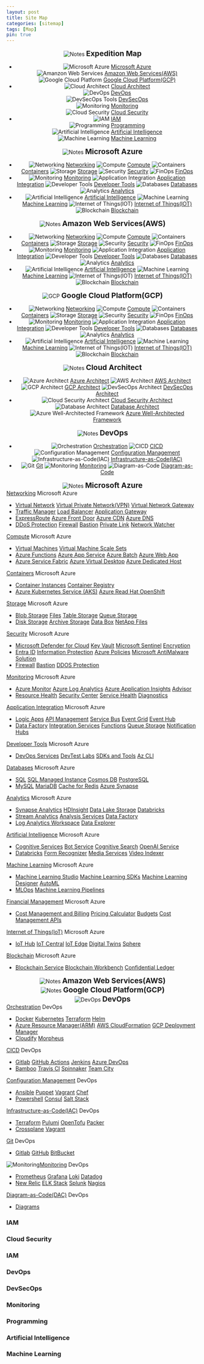 ```yaml
---
layout: post
title: Site Map
categories: [sitemap]
tags: [Map]
pin: true
---
```

<!-- Notes Start -->
<div class="card categories" align="center">
    <!-- top-category -->
    <div id="a_0" class="card-header d-flex justify-content-between hide-border-bottom">
    <span class="ms-2 align-items-center" style="flex-grow: 1;">
        <img alt="Notes" src="/assets/img/icons/coding-18.svg" />
        <h2 class="mx-2" style="font-size: 1.2rem; display: inline;">Expedition Map</h2>
    </span>
    </div>
    <!-- .card-header -->
      <!-- Sub-categories -->
    <div id="0_111" class="collapse show" aria-expanded="false">
        <ul class="list-group">
            <li class="list-group-item d-flex justify-content-center align-items-center">
                <div class="d-flex align-items-center">
                    <img alt="Microsoft Azure" src="/assets/img/icons/microsoft-azure-18.svg"/>
                    <a href="#a_01" class="mx-2">Microsoft Azure</a>
                </div>
                <div class="d-flex align-items-center">
                    <img alt="Amanzon Web Services" src="/assets/img/icons/amazonwebservices-18.svg"/>
                    <a href="#b_01" class="mx-2">Amazon Web Services(AWS)</a>
                </div>
                <div class="d-flex align-items-center">
                    <img alt="Google Cloud Platform" src="/assets/img/icons/googlecloudplatform-18.svg"/>
                    <a href="#c_01" class="mx-2">Google Cloud Platform(GCP)</a>
                </div>
            </li>
            <li class="list-group-item d-flex justify-content-center align-items-center">
                <div class="d-flex align-items-center">
                    <img alt="Cloud Architect" src="/assets/img/icons/coding-18.svg" />
                    <a href="#d_01" class="mx-2">Cloud Architect</a>
                </div>
                <div class="d-flex align-items-center">
                    <img alt="DevOps" src="/assets/img/icons/coding-18.svg" />
                    <a href="#e_01" class="mx-2">DevOps</a>
                </div>
                <div class="d-flex align-items-center">
                    <img alt="DevSecOps Tools" src="/assets/img/icons/coding-18.svg" />
                    <a href="#" class="mx-2">DevSecOps</a>
                </div>
                <div class="d-flex align-items-center">
                    <img alt="Monitoring" src="/assets/img/icons/monitoring-18.svg" />
                    <a href="#" class="mx-2">Monitoring</a>
                </div>
                <div class="d-flex align-items-center">
                    <img alt="Cloud Security" src="/assets/img/icons/monitoring-18.svg" />
                    <a href="#" class="mx-2">Cloud Security</a>
                </div>
            </li>
            <li class="list-group-item d-flex justify-content-center align-items-center">
                <div class="d-flex align-items-center">
                    <img alt="IAM" src="/assets/img/icons/iam-18.svg" />
                    <a href="#" class="mx-2">IAM</a>
                </div>
                <div class="d-flex align-items-center">
                    <img alt="Programming" src="/assets/img/icons/coding-18.svg" />
                    <a href="#" class="mx-2">Programming</a>
                </div>
                <div class="d-flex align-items-center">
                    <img alt="Artificial Intelligence" src="/assets/img/icons/coding-18.svg" />
                    <a href="#" class="mx-2">Artificial Intelligence</a>
                </div>
                <div class="d-flex align-items-center">
                    <img alt="Machine Learning" src="/assets/img/icons/coding-18.svg" />
                    <a href="#" class="mx-2">Machine Learning</a>
                </div>
            </li>          
        </ul>
    </div>
</div>
<!-- Notes End-->

<!-- Azure Start -->
<div class="card categories" align="center">
    <!-- top-category -->
    <div id="a_01" class="card-header d-flex justify-content-between hide-border-bottom">
    <span class="ms-2 align-items-center" style="flex-grow: 1;">
        <img alt="Notes" src="/assets/img/icons/microsoft-azure-18.svg" />
        <h3 class="mx-2" style="font-size: 1.2rem; display: inline;">Microsoft Azure</h3>
    </span>
    </div>
    <!-- .card-header -->
      <!-- Sub-categories -->
    <div id="a_011" class="collapse show" aria-expanded="false">
        <ul class="list-group align-items-center">
            <li class="list-group-item">
            <img alt="Networking" src="/assets/img/icons/coding-18.svg"/>
            <a href="#a_11" class="mx-2">Networking</a>
            <img alt="Compute" src="/assets/img/icons/coding-18.svg"/>
            <a href="#a_12" class="mx-2">Compute</a>
            <img alt="Containers" src="/assets/img/icons/coding-18.svg"/>
            <a href="#a_13" class="mx-2">Containers</a>
            <img alt="Storage" src="/assets/img/icons/coding-18.svg"/>
            <a href="#a_14" class="mx-2">Storage</a>
            <img alt="Security" src="/assets/img/icons/coding-18.svg" />
            <a href="#a_15" class="mx-2">Security</a>
            <img alt="FinOps" src="/assets/img/icons/coding-18.svg" />
            <a href="#a_23" class="mx-2">FinOps</a>
            </li>
            <li class="list-group-item">
            <img alt="Monitoring" src="/assets/img/icons/monitoring-18.svg" />
            <a href="#a_16" class="mx-2">Monitoring</a>
            <img alt="Application Integration" src="/assets/img/icons/coding-18.svg" />
            <a href="#a_17" class="mx-2">Application Integration</a>
            <img alt="Developer Tools" src="/assets/img/icons/coding-18.svg" />
            <a href="#a_18" class="mx-2">Developer Tools</a>
            <img alt="Databases" src="/assets/img/icons/coding-18.svg" />
            <a href="#a_19" class="mx-2">Databases</a>
            <img alt="Analytics" src="/assets/img/icons/coding-18.svg" />
            <a href="#a_20" class="mx-2">Analytics</a>
            </li>
            <li class="list-group-item">
            <img alt="Artificial Intelligence" src="/assets/img/icons/coding-18.svg" />
            <a href="#a_21" class="mx-2">Artificial Intelligence</a>
            <img alt="Machine Learning" src="/assets/img/icons/coding-18.svg" />
            <a href="#a_22" class="mx-2">Machine Learning</a>
            <img alt="Internet of Things(IOT)" src="/assets/img/icons/coding-18.svg" />
            <a href="#a_24" class="mx-2">Internet of Things(IOT)</a>
            <img alt="Blockchain" src="/assets/img/icons/coding-18.svg" />
            <a href="#a_25" class="mx-2">Blockchain</a>
            </li>  
        </ul>
    </div>
</div>
<!-- Azure End-->

<!-- AWS Start -->
<div class="card categories" align="center">
    <!-- top-category -->
    <div id="b_01" class="card-header d-flex justify-content-between hide-border-bottom">
    <span class="ms-2 align-items-center" style="flex-grow: 1;">
        <img alt="Notes" src="/assets/img/icons/amazonwebservices-18.svg" />
        <h3 class="mx-2" style="font-size: 1.2rem; display: inline;">Amazon Web Services(AWS)</h3>
    </span>
    </div>
    <!-- .card-header -->
      <!-- Sub-categories -->
    <div id="b_011" class="collapse show" aria-expanded="false">
        <ul class="list-group align-items-center">
             <li class="list-group-item">
            <img alt="Networking" src="/assets/img/icons/coding-18.svg"/>
            <a href="#" class="mx-2">Networking</a>
            <img alt="Compute" src="/assets/img/icons/coding-18.svg"/>
            <a href="#" class="mx-2">Compute</a>
            <img alt="Containers" src="/assets/img/icons/coding-18.svg"/>
            <a href="#" class="mx-2">Containers</a>
            <img alt="Storage" src="/assets/img/icons/coding-18.svg"/>
            <a href="#" class="mx-2">Storage</a>
            <img alt="Security" src="/assets/img/icons/coding-18.svg" />
            <a href="#" class="mx-2">Security</a>
            <img alt="FinOps" src="/assets/img/icons/coding-18.svg" />
            <a href="#" class="mx-2">FinOps</a>
            </li>
            <li class="list-group-item">
            <img alt="Monitoring" src="/assets/img/icons/monitoring-18.svg" />
            <a href="#" class="mx-2">Monitoring</a>
            <img alt="Application Integration" src="/assets/img/icons/coding-18.svg" />
            <a href="#" class="mx-2">Application Integration</a>
            <img alt="Developer Tools" src="/assets/img/icons/coding-18.svg" />
            <a href="#" class="mx-2">Developer Tools</a>
            <img alt="Databases" src="/assets/img/icons/coding-18.svg" />
            <a href="#" class="mx-2">Databases</a>
            <img alt="Analytics" src="/assets/img/icons/coding-18.svg" />
            <a href="#" class="mx-2">Analytics</a>
            </li>
            <li class="list-group-item">
            <img alt="Artificial Intelligence" src="/assets/img/icons/coding-18.svg" />
            <a href="#" class="mx-2">Artificial Intelligence</a>
            <img alt="Machine Learning" src="/assets/img/icons/coding-18.svg" />
            <a href="#" class="mx-2">Machine Learning</a>
            <img alt="Internet of Things(IOT)" src="/assets/img/icons/coding-18.svg" />
            <a href="#" class="mx-2">Internet of Things(IOT)</a>
            <img alt="Blockchain" src="/assets/img/icons/coding-18.svg" />
            <a href="#" class="mx-2">Blockchain</a>
            </li>      
        </ul>
    </div>
</div>
<!-- AWS End-->

<!-- GCP Start -->
<div class="card categories" align="center">
    <!-- top-category -->
    <div id="c_01" class="card-header d-flex justify-content-between hide-border-bottom">
    <span class="ms-2 align-items-center" style="flex-grow: 1;">
        <img alt="GCP" src="/assets/img/icons/googlecloudplatform-18.svg" />
        <h3 class="mx-2" style="font-size: 1.2rem; display: inline;">Google Cloud Platform(GCP)</h3>
    </span>
    </div>
    <!-- .card-header -->
      <!-- Sub-categories -->
    <div id="c_011" class="collapse show" aria-expanded="false">
        <ul class="list-group align-items-center">
             <li class="list-group-item">
            <img alt="Networking" src="/assets/img/icons/coding-18.svg"/>
            <a href="#" class="mx-2">Networking</a>
            <img alt="Compute" src="/assets/img/icons/coding-18.svg"/>
            <a href="#" class="mx-2">Compute</a>
            <img alt="Containers" src="/assets/img/icons/coding-18.svg"/>
            <a href="#" class="mx-2">Containers</a>
            <img alt="Storage" src="/assets/img/icons/coding-18.svg"/>
            <a href="#" class="mx-2">Storage</a>
            <img alt="Security" src="/assets/img/icons/coding-18.svg" />
            <a href="#" class="mx-2">Security</a>
            <img alt="FinOps" src="/assets/img/icons/coding-18.svg" />
            <a href="#" class="mx-2">FinOps</a>
            </li>
            <li class="list-group-item">
            <img alt="Monitoring" src="/assets/img/icons/monitoring-18.svg" />
            <a href="#" class="mx-2">Monitoring</a>
            <img alt="Application Integration" src="/assets/img/icons/coding-18.svg" />
            <a href="#" class="mx-2">Application Integration</a>
            <img alt="Developer Tools" src="/assets/img/icons/coding-18.svg" />
            <a href="#" class="mx-2">Developer Tools</a>
            <img alt="Databases" src="/assets/img/icons/coding-18.svg" />
            <a href="#" class="mx-2">Databases</a>
            <img alt="Analytics" src="/assets/img/icons/coding-18.svg" />
            <a href="#" class="mx-2">Analytics</a>
            </li>
            <li class="list-group-item">
            <img alt="Artificial Intelligence" src="/assets/img/icons/coding-18.svg" />
            <a href="#" class="mx-2">Artificial Intelligence</a>
            <img alt="Machine Learning" src="/assets/img/icons/coding-18.svg" />
            <a href="#" class="mx-2">Machine Learning</a>
            <img alt="Internet of Things(IOT)" src="/assets/img/icons/coding-18.svg" />
            <a href="#" class="mx-2">Internet of Things(IOT)</a>
            <img alt="Blockchain" src="/assets/img/icons/coding-18.svg" />
            <a href="#" class="mx-2">Blockchain</a>
            </li>          
        </ul>
    </div>
</div>
<!-- GCP End-->

<!-- Cloud Architect Start -->
<div class="card categories" align="center">
    <!-- top-category -->
    <div id="d_01" class="card-header d-flex justify-content-between hide-border-bottom">
    <span class="ms-2 align-items-center" style="flex-grow: 1;">
        <img alt="Notes" src="/assets/img/icons/cloud-18.svg" />
        <h3 class="mx-2" style="font-size: 1.2rem; display: inline;">Cloud Architect</h3>
    </span>
    </div>
    <!-- .card-header -->
      <!-- Sub-categories -->
    <div id="a_011" class="collapse show" aria-expanded="false">
        <ul class="list-group align-items-center">
            <li class="list-group-item">
            <img alt="Azure Architect" src="/assets/img/icons/microsoft-azure-18.svg"/>
            <a href="#a_11" class="mx-2">Azure Architect</a>
            <img alt="AWS Architect" src="/assets/img/icons/amazonwebservices-18.svg"/>
            <a href="#a_12" class="mx-2">AWS Architect</a>
            <img alt="GCP Architect" src="/assets/img/icons/googlecloudplatform-18.svg"/>
            <a href="#a_13" class="mx-2">GCP Architect</a>
            <img alt="DevSecOps Architect" src="/assets/img/icons/docker-18.svg"/>
            <a href="#a_14" class="mx-2">DevSecOps Architect</a>
            </li>
            <li class="list-group-item">
            <img alt="Cloud Security Architect" src="/assets/img/icons/coding-18.svg" />
            <a href="#a_15" class="mx-2">Cloud Security Architect</a>
            <img alt="Database Architect" src="/assets/img/icons/databases-18.svg" />
            <a href="#a_23" class="mx-2">Database Architect</a>
            <img alt="Azure Well-Architected Framework" src="/assets/img/icons/microsoft-azure-18.svg" />
            <a href="/posts/cloud/azure/architect/azure-well-architected-framework" class="mx-2">Azure Well-Architected Framework</a>
            </li>
        </ul>
    </div>
</div>
<!-- Cloud Architect End-->

<!-- DevOps Start -->
<div class="card categories" align="center">
    <!-- top-category -->
    <div id="e_01" class="card-header d-flex justify-content-between hide-border-bottom">
    <span class="ms-2 align-items-center" style="flex-grow: 1;">
        <img alt="Notes" src="/assets/img/icons/azuredevops-18.svg" />
        <h3 class="mx-2" style="font-size: 1.2rem; display: inline;">DevOps</h3>
    </span>
    </div>
    <!-- .card-header -->
      <!-- Sub-categories -->
    <div id="e_011" class="collapse show" aria-expanded="false">
        <ul class="list-group align-items-center">
            <li class="list-group-item">
            <img alt="Orchestration" src="/assets/img/icons/orchestration-18.svg"/>
            <a href="#d_11" class="mx-2">Orchestration</a>
            <img alt="CICD" src="/assets/img/icons/coding-18.svg"/>
            <a href="#d_12" class="mx-2">CICD</a>
            <img alt="Configuration Management" src="/assets/img/icons/configuration-management-18.svg"/>
            <a href="#d_13" class="mx-2">Configuration Management</a>
            <img alt="Infrastructure-as-Code(IAC)" src="/assets/img/icons/coding-18.svg"/>
            <a href="#d_14" class="mx-2">Infrastructure-as-Code(IAC)</a>
            </li>
            <li class="list-group-item">
            <img alt="Git" src="/assets/img/icons/coding-18.svg" />
            <a href="#d_15" class="mx-2">Git</a>
            <img alt="Monitoring" src="/assets/img/icons/monitoring-18.svg" />
            <a href="#d_16" class="mx-2">Monitoring</a>
            <img alt="Diagram-as-Code" src="/assets/img/icons/diagrams.svg" />
            <a href="#d_17" class="mx-2">Diagram-as-Code</a>
            </li>
        </ul>
    </div>
</div>
<!-- DevOps End-->

<!-- Azure Categories Start -->
<div class="card categories" align="center">
    <!-- top-category -->
    <div id="a_02" class="card-header d-flex justify-content-between hide-border-bottom">
    <span class="ms-2 align-items-center" style="flex-grow: 1;">
        <img alt="Notes" src="/assets/img/icons/microsoft-azure-18.svg" />
        <h3 class="mx-2" style="font-size: 1.2rem; display: inline;">Microsoft Azure</h3>
    </span>
    </div>
    <!-- .card-header -->
</div>
<!-- Azure Categories End-->

<!-- Azure Networking Start-->
<div class="card categories">
    <!-- top-category -->
    <div id="a_11" class="card-header d-flex justify-content-between hide-border-bottom">
    <span class="ms-2">
        <i class="far fa-folder-open fa-fw"></i>
        <a href="/posts/cloud/azure/networking/azure-networking/" class="mx-2">Networking</a>
        <!-- content count -->
        <span class="text-muted small font-weight-light">
            Microsoft Azure
        </span>
    </span>
    <!-- arrow -->
        <a href="#a_111" data-bs-toggle="collapse" aria-expanded="false" aria-label="a_11-trigger" class="category-trigger hide-border-bottom collapsed">
        <i class="fas fa-fw fa-angle-down"></i>
        </a>
    </div>
    <!-- .card-header -->
      <!-- Sub-categories -->
    <div id="a_111" class="collapse" aria-expanded="false">
        <ul class="list-group">
            <li class="list-group-item">
            <i class="far fa-folder fa-fw"></i>
            <a href="/posts/cloud/azure/networking/azure-virtual-networks/" class="mx-2">Virtual Network</a>
            <i class="far fa-folder fa-fw"></i>
            <a href="/posts/cloud/azure/networking/virtual-private-network/" class="mx-2">Virtual Private Network(VPN)</a>
            <i class="far fa-folder fa-fw"></i>
            <a href="/posts/cloud/azure/networking/azuure-virtual-network-gateway/" class="mx-2">Virtual Network Gateway</a>
            </li>
            <li class="list-group-item">
            <i class="far fa-folder fa-fw"></i>
            <a href="/posts/cloud/azure/networking/azuure-traffic-manager/" class="mx-2">Traffic Manager</a>
            <i class="far fa-folder fa-fw"></i>
            <a href="/posts/cloud/azure/networking/azure-load-balancer/" class="mx-2">Load Balancer</a>
            <i class="far fa-folder fa-fw"></i>
            <a href="/posts/cloud/azure/networking/azure-application-gateway/" class="mx-2">Application Gateway</a>
            </li>
            <li class="list-group-item">
            <i class="far fa-folder fa-fw"></i>
            <a href="/posts/cloud/azure/networking/azure-expressroute/" class="mx-2">ExpressRoute</a>
            <i class="far fa-folder fa-fw"></i>
            <a href="/posts/cloud/azure/networking/azure-front-door/" class="mx-2">Azure Front Door</a>
            <i class="far fa-folder fa-fw"></i>
            <a href="/posts/cloud/azure/networking/azure-cdn/" class="mx-2">Azure CDN</a>
            <i class="far fa-folder fa-fw"></i>
            <a href="/posts/cloud/azure/networking/azure-dns/" class="mx-2">Azure DNS</a>
            </li>          
            <li class="list-group-item">
            <i class="far fa-folder fa-fw"></i>
            <a href="/posts/cloud/azure/networking/azure-ddos-protection/" class="mx-2">DDoS Protection</a>
            <i class="far fa-folder fa-fw"></i>
            <a href="/posts/cloud/azure/networking/azure-firewall/" class="mx-2">Firewall</a>
            <i class="far fa-folder fa-fw"></i>
            <a href="/posts/cloud/azure/networking/azure-bastion/" class="mx-2">Bastion</a>
            <i class="far fa-folder fa-fw"></i>
            <a href="/posts/cloud/azure/networking/azure-private-link/" class="mx-2">Private Link</a>
            <i class="far fa-folder fa-fw"></i>
            <a href="/posts/cloud/azure/networking/azure-network-watcher/" class="mx-2">Network Watcher</a>
            </li>
        </ul>
    </div>
</div>
<!-- Azure Networking End-->

<!-- Azure Compute Start-->
<div class="card categories">
    <!-- top-category -->
    <div id="a_12" class="card-header d-flex justify-content-between hide-border-bottom">
    <span class="ms-2">
        <i class="far fa-folder-open fa-fw"></i>
        <a href="/posts/cloud/azure/compute/azure-compute/" class="mx-2">Compute</a>
        <!-- content count -->
        <span class="text-muted small font-weight-light">
            Microsoft Azure
        </span>
    </span>
    <!-- arrow -->
        <a href="#a_121" data-bs-toggle="collapse" aria-expanded="false" aria-label="a_12-trigger" class="category-trigger hide-border-bottom collapsed">
        <i class="fas fa-fw fa-angle-down"></i>
        </a>
    </div>
    <!-- .card-header -->
      <!-- Sub-categories -->
    <div id="a_121" class="collapse" aria-expanded="false">
        <ul class="list-group">
            <li class="list-group-item">
            <i class="far fa-folder fa-fw"></i>
            <a href="/posts/cloud/azure/compute/non-serverless/azure-virtual-machines/" class="mx-2">Virtual Machines</a>
            <i class="far fa-folder fa-fw"></i>
            <a href="/posts/cloud/azure/compute/non-serverless/azure-virtual-machine-scale-sets/" class="mx-2">Virtual Machine Scale Sets</a>
            </li>
            <li class="list-group-item">
            <i class="far fa-folder fa-fw"></i>
            <a href="/posts/cloud/azure/compute/serverless/azure-functions/" class="mx-2">Azure Functions</a>
            <i class="far fa-folder fa-fw"></i>
            <a href="/posts/cloud/azure/compute/serverless/azure-app-service/" class="mx-2">Azure App Service</a>
            <i class="far fa-folder fa-fw"></i>
            <a href="/posts/cloud/azure/compute/serverless/azure-batch/" class="mx-2">Azure Batch</a>
            <i class="far fa-folder fa-fw"></i>
            <a href="/posts/cloud/azure/compute/serverless/azure-web-app/" class="mx-2">Azure Web App</a>
            </li>
            <li class="list-group-item">
            <i class="far fa-folder fa-fw"></i>
            <a href="/posts/cloud/azure/compute/non-serverless/azure-service-fabric/" class="mx-2">Azure Service Fabric</a>
            <i class="far fa-folder fa-fw"></i>
            <a href="/posts/cloud/azure/compute/non-serverless/azure-virtual-desktop/" class="mx-2">Azure Virtual Desktop</a>
            <i class="far fa-folder fa-fw"></i>
            <a href="/posts/cloud/azure/compute/non-serverless/azure-dedicated-host/" class="mx-2">Azure Dedicated Host</a>
            </li>
        </ul>
    </div>
</div>
<!-- Azure Compute End-->

<!-- Azure Containers Start-->
<div class="card categories">
    <!-- top-category -->
    <div id="a_13" class="card-header d-flex justify-content-between hide-border-bottom">
    <span class="ms-2">
        <i class="far fa-folder-open fa-fw"></i>
        <a href="/posts/cloud/azure/containers/azure-containers/" class="mx-2">Containers</a>
        <!-- content count -->
        <span class="text-muted small font-weight-light">
            Microsoft Azure
        </span>
    </span>
    <!-- arrow -->
        <a href="#a_131" data-bs-toggle="collapse" aria-expanded="false" aria-label="a_13-trigger" class="category-trigger hide-border-bottom collapsed">
        <i class="fas fa-fw fa-angle-down"></i>
        </a>
    </div>
    <!-- .card-header -->
      <!-- Sub-categories -->
    <div id="a_131" class="collapse" aria-expanded="false">
        <ul class="list-group">
            <li class="list-group-item">
            <i class="far fa-folder fa-fw"></i>
            <a href="/posts/cloud/azure/containers/azure-container-instances/" class="mx-2">Container Instances</a>
            <i class="far fa-folder fa-fw"></i>
            <a href="/posts/cloud/azure/containers/azure-container-registry/" class="mx-2">Container Registry</a>
            </li>
            <li class="list-group-item">
            <i class="far fa-folder fa-fw"></i>
            <a href="/posts/cloud/azure/containers/azure-kubernetes-service/" class="mx-2">Azure Kubernetes Service (AKS)</a>
            <i class="far fa-folder fa-fw"></i>
            <a href="/posts/cloud/azure/containers/azure-red-hat-openshift/" class="mx-2">Azure Read Hat OpenShift</a>
            </li>
        </ul>
    </div>
</div>
<!-- Azure Containers End-->

<!-- Azure Storage Start-->
<div class="card categories">
    <!-- top-category -->
    <div id="a_14" class="card-header d-flex justify-content-between hide-border-bottom">
    <span class="ms-2">
        <i class="far fa-folder-open fa-fw"></i>
        <a href="/posts/cloud/azure/storage/azure-storage/" class="mx-2">Storage</a>
        <!-- content count -->
        <span class="text-muted small font-weight-light">
            Microsoft Azure
        </span>
    </span>
    <!-- arrow -->
        <a href="#a_141" data-bs-toggle="collapse" aria-expanded="false" aria-label="a_14-trigger" class="category-trigger hide-border-bottom collapsed">
        <i class="fas fa-fw fa-angle-down"></i>
        </a>
    </div>
    <!-- .card-header -->
      <!-- Sub-categories -->
    <div id="a_141" class="collapse" aria-expanded="false">
        <ul class="list-group">
            <li class="list-group-item">
            <i class="far fa-folder fa-fw"></i>
            <a href="/posts/cloud/azure/storage/azure-blob-storage/" class="mx-2">Blob Storage</a>
            <i class="far fa-folder fa-fw"></i>
            <a href="/posts/cloud/azure/storage/azure-files/" class="mx-2">Files</a>
            <i class="far fa-folder fa-fw"></i>
            <a href="/posts/cloud/azure/storage/azure-table-storage/" class="mx-2">Table Storage</a>
            <i class="far fa-folder fa-fw"></i>
            <a href="/posts/cloud/azure/storage/azure-queue-storage/" class="mx-2">Queue Storage</a>
            </li>
            <li class="list-group-item">
            <i class="far fa-folder fa-fw"></i>
            <a href="/posts/cloud/azure/storage/azure-disk-storage/" class="mx-2">Disk Storage</a>
            <i class="far fa-folder fa-fw"></i>
            <a href="/posts/cloud/azure/storage/azure-archive-storage/" class="mx-2">Archive Storage</a>
            <i class="far fa-folder fa-fw"></i>
            <a href="/posts/cloud/azure/storage/azure-data-box/" class="mx-2">Data Box</a>
            <i class="far fa-folder fa-fw"></i>
            <a href="/posts/cloud/azure/storage/azure-netapp-files/" class="mx-2">NetApp Files</a>
            </li>
        </ul>
    </div>
</div>
<!-- Azure Storage End-->

<!-- Azure Security Start-->
<div class="card categories">
    <!-- top-category -->
    <div id="a_15" class="card-header d-flex justify-content-between hide-border-bottom">
    <span class="ms-2">
        <i class="far fa-folder-open fa-fw"></i>
        <a href="/posts/cloud/azure/security/azure-security/" class="mx-2">Security</a>
        <!-- content count -->
        <span class="text-muted small font-weight-light">
            Microsoft Azure
        </span>
    </span>
    <!-- arrow -->
        <a href="#a_151" data-bs-toggle="collapse" aria-expanded="false" aria-label="a_15-trigger" class="category-trigger hide-border-bottom collapsed">
        <i class="fas fa-fw fa-angle-down"></i>
        </a>
    </div>
    <!-- .card-header -->
      <!-- Sub-categories -->
    <div id="a_151" class="collapse" aria-expanded="false">
        <ul class="list-group">
            <li class="list-group-item">
            <i class="far fa-folder fa-fw"></i>
            <a href="/posts/cloud/azure/security/microsoft-defender-for-cloud/" class="mx-2">Microsoft Defender for Cloud</a>
            <i class="far fa-folder fa-fw"></i>
            <a href="/posts/cloud/azure/security/azure-key-vault/" class="mx-2">Key Vault</a>
            <i class="far fa-folder fa-fw"></i>
            <a href="/posts/cloud/azure/security/microsoft-sentinel/" class="mx-2">Microsoft Sentinel</a>
            <i class="far fa-folder fa-fw"></i>
            <a href="/posts/cloud/azure/security/azure-encryption/" class="mx-2">Encryption</a>
            </li>
            <li class="list-group-item">
            <i class="far fa-folder fa-fw"></i>
            <a href="/posts/iam/entraid/microsoft-entraid/" class="mx-2">Entra ID</a>
            <i class="far fa-folder fa-fw"></i>
            <a href="/posts/cloud/azure/security/azure-information-protection/" class="mx-2">Information Protection</a>
            <i class="far fa-folder fa-fw"></i>
            <a href="/posts/cloud/azure/security/azure-policies/" class="mx-2">Azure Policies</a>
            <i class="far fa-folder fa-fw"></i>
            <a href="/posts/cloud/azure/security/microsoft-antimalware-solution/" class="mx-2">Microsoft AntiMalware Solution</a>
            </li>
            <li class="list-group-item">
            <i class="far fa-folder fa-fw"></i>
            <a href="/posts/cloud/azure/networking/azure-firewall/" class="mx-2">Firewall</a>
            <i class="far fa-folder fa-fw"></i>
            <a href="/posts/cloud/azure/networking/azure-bastion/" class="mx-2">Bastion</a>
            <i class="far fa-folder fa-fw"></i>
            <a href="/posts/cloud/azure/networking/azure-ddos-protection/" class="mx-2">DDOS Protection</a>
            </li>
        </ul>
    </div>
</div>
<!-- Azure Security End-->

<!-- Azure Monitoring Start-->
<div class="card categories">
    <!-- top-category -->
    <div id="a_16" class="card-header d-flex justify-content-between hide-border-bottom">
    <span class="ms-2">
        <i class="far fa-folder-open fa-fw"></i>
        <a href="/posts/cloud/azure/monitoring/azure-monitoring/" class="mx-2">Monitoring</a>
        <!-- content count -->
        <span class="text-muted small font-weight-light">
            Microsoft Azure
        </span>
    </span>
    <!-- arrow -->
        <a href="#a_161" data-bs-toggle="collapse" aria-expanded="false" aria-label="a_16-trigger" class="category-trigger hide-border-bottom collapsed">
        <i class="fas fa-fw fa-angle-down"></i>
        </a>
    </div>
    <!-- .card-header -->
      <!-- Sub-categories -->
    <div id="a_161" class="collapse" aria-expanded="false">
        <ul class="list-group">
            <li class="list-group-item">
            <i class="far fa-folder fa-fw"></i>
            <a href="/posts/cloud/azure/monitoring/azure-monitor/" class="mx-2">Azure Monitor</a>
            <i class="far fa-folder fa-fw"></i>
            <a href="/posts/cloud/azure/monitoring/azure-log-analytics/" class="mx-2">Azure Log Analytics</a>
            <i class="far fa-folder fa-fw"></i>
            <a href="/posts/cloud/azure/monitoring/azure-application-insights/" class="mx-2">Azure Application Insights</a>
            <i class="far fa-folder fa-fw"></i>
            <a href="/posts/cloud/azure/monitoring/azure-advisor/" class="mx-2">Advisor</a>
            </li>
            <li class="list-group-item">
            <i class="far fa-folder fa-fw"></i>
            <a href="/posts/cloud/azure/monitoring/azure-resource-health/" class="mx-2">Resource Health</a>
            <i class="far fa-folder fa-fw"></i>
            <a href="/posts/cloud/azure/monitoring/azure-security-center/" class="mx-2">Security Center</a>
            <i class="far fa-folder fa-fw"></i>
            <a href="/posts/cloud/azure/monitoring/azure-service-health/" class="mx-2">Service Health</a>
            <i class="far fa-folder fa-fw"></i>
            <a href="/posts/cloud/azure/monitoring/azure-diagnostics/" class="mx-2">Diagnostics</a>
            </li>
        </ul>
    </div>
</div>
<!-- Azure Monitoring End-->

<!-- Application Integration Start -->
<div class="card categories">
    <!-- top-category -->
    <div id="a_17" class="card-header d-flex justify-content-between hide-border-bottom">
    <span class="ms-2">
        <i class="far fa-folder-open fa-fw"></i>
        <a href="/posts/cloud/azure/application%20integration/azure-application-integration/" class="mx-2">Application Integration</a>
        <!-- content count -->
        <span class="text-muted small font-weight-light">
            Microsoft Azure
        </span>
    </span>
    <!-- arrow -->
        <a href="#a_171" data-bs-toggle="collapse" aria-expanded="false" aria-label="a_17-trigger" class="category-trigger hide-border-bottom collapsed">
        <i class="fas fa-fw fa-angle-down"></i>
        </a>
    </div>
    <!-- .card-header -->
    <!-- Sub-categories -->
    <div id="a_171" class="collapse" aria-expanded="false">
        <ul class="list-group">
            <li class="list-group-item">
            <i class="far fa-folder fa-fw"></i>
            <a href="/posts/cloud/azure/application%20integration/azure-logic-apps/" class="mx-2">Logic Apps</a>
            <i class="far fa-folder fa-fw"></i>
            <a href="/posts/cloud/azure/application%20integration/azure-api-management/" class="mx-2">API Management</a>
            <i class="far fa-folder fa-fw"></i>
            <a href="/posts/cloud/azure/application%20integration/azure-service-bus/" class="mx-2">Service Bus</a>
            <i class="far fa-folder fa-fw"></i>
            <a href="/posts/cloud/azure/application%20integration/azure-event-grid/" class="mx-2">Event Grid</a>
            <i class="far fa-folder fa-fw"></i>
            <a href="/posts/cloud/azure/application%20integration/azure-event-hub/" class="mx-2">Event Hub</a>
            </li>
            <li class="list-group-item">
            <i class="far fa-folder fa-fw"></i>
            <a href="/posts/cloud/azure/application%20integration/azure-data-factory/" class="mx-2">Data Factory</a>
            <i class="far fa-folder fa-fw"></i>
            <a href="/posts/cloud/azure/application%20integration/azure-integration-services/" class="mx-2">Integration Services</a>
            <i class="far fa-folder fa-fw"></i>
            <a href="/posts/cloud/azure/application%20integration/azure-functions/" class="mx-2">Functions</a>
            <i class="far fa-folder fa-fw"></i>
            <a href="/posts/cloud/azure/storage/azure-queue-storage/" class="mx-2">Queue Storage</a>
            <i class="far fa-folder fa-fw"></i>
            <a href="/posts/cloud/azure/application%20integration/azure-notification-hubs/" class="mx-2">Notification Hubs</a>
            </li>
        </ul>
    </div>
</div>
<!-- Application Integration End -->

<!-- Developer Tools Start -->
<div class="card categories">
    <!-- top-category -->
    <div id="a_18" class="card-header d-flex justify-content-between hide-border-bottom">
    <span class="ms-2">
        <i class="far fa-folder-open fa-fw"></i>
        <a href="/posts/cloud/azure/developer%20tools/azure-developer-tools/" class="mx-2">Developer Tools</a>
        <!-- content count -->
        <span class="text-muted small font-weight-light">
            Microsoft Azure
        </span>
    </span>
    <!-- arrow -->
        <a href="#a_181" data-bs-toggle="collapse" aria-expanded="false" aria-label="a_18-trigger" class="category-trigger hide-border-bottom collapsed">
        <i class="fas fa-fw fa-angle-down"></i>
        </a>
    </div>
    <!-- .card-header -->
    <!-- Sub-categories -->
    <div id="a_181" class="collapse" aria-expanded="false">
        <ul class="list-group">
            <li class="list-group-item">
            <i class="far fa-folder fa-fw"></i>
            <a href="/posts/cloud/azure/developer%20tools/azure-devops-services/" class="mx-2">DevOps Services</a>
            <i class="far fa-folder fa-fw"></i>
            <a href="/posts/cloud/azure/developer%20tools/azure-devtest-labs/" class="mx-2">DevTest Labs</a>
            <i class="far fa-folder fa-fw"></i>
            <a href="/posts/cloud/azure/developer%20tools/azure-sdks-and-tools/" class="mx-2">SDKs and Tools</a>
            <i class="far fa-folder fa-fw"></i>
            <a href="/posts/cloud/azure/developer%20tools/azure-cli/" class="mx-2">Az CLI</a>
            </li>
        </ul>
    </div>
</div>
<!-- Developer Tools End -->

<!-- Azure Databases Start-->
<div class="card categories">
    <!-- top-category -->
    <div id="a_19" class="card-header d-flex justify-content-between hide-border-bottom">
    <span class="ms-2">
        <i class="far fa-folder-open fa-fw"></i>
        <a href="/posts/cloud/azure/databases/azure-databases/" class="mx-2">Databases</a>
        <!-- content count -->
        <span class="text-muted small font-weight-light">
            Microsoft Azure
        </span>
    </span>
    <!-- arrow -->
        <a href="#a_191" data-bs-toggle="collapse" aria-expanded="false" aria-label="a_19-trigger" class="category-trigger hide-border-bottom collapsed">
        <i class="fas fa-fw fa-angle-down"></i>
        </a>
    </div>
    <!-- .card-header -->
      <!-- Sub-categories -->
    <div id="a_191" class="collapse" aria-expanded="false">
        <ul class="list-group">
            <li class="list-group-item">
            <i class="far fa-folder fa-fw"></i>
            <a href="/posts/cloud/azure/databases/azure-sql/" class="mx-2">SQL</a>
            <i class="far fa-folder fa-fw"></i>
            <a href="/posts/cloud/azure/databases/azure-sql-managed-instance/" class="mx-2">SQL Managed Instance</a>
            <i class="far fa-folder fa-fw"></i>
            <a href="/posts/cloud/azure/databases/azure-cosmos-db/" class="mx-2">Cosmos DB</a>
            <i class="far fa-folder fa-fw"></i>
            <a href="/posts/cloud/azure/databases/azure-postgresql/" class="mx-2">PostgreSQL</a>
            </li>
            <li class="list-group-item">
            <i class="far fa-folder fa-fw"></i>
            <a href="/posts/cloud/azure/databases/azure-mysql/" class="mx-2">MySQL</a>
            <i class="far fa-folder fa-fw"></i>
            <a href="/posts/cloud/azure/databases/azure-maria-db/" class="mx-2">MariaDB</a>
            <i class="far fa-folder fa-fw"></i>
            <a href="/posts/cloud/azure/databases/azure-cache-for-redis/" class="mx-2">Cache for Redis</a>
            <i class="far fa-folder fa-fw"></i>
            <a href="/posts/cloud/azure/databases/azure-synapse/" class="mx-2">Azure Synapse</a>
            </li>
        </ul>
    </div>
</div>
<!-- Azure Databases End-->

<!-- Analytics Start -->
<div class="card categories">
    <!-- top-category -->
    <div id="a_20" class="card-header d-flex justify-content-between hide-border-bottom">
    <span class="ms-2">
        <i class="far fa-folder-open fa-fw"></i>
        <a href="/posts/cloud/azure/analytics/azure-analytics/" class="mx-2">Analytics</a>
        <!-- content count -->
        <span class="text-muted small font-weight-light">
            Microsoft Azure
        </span>
    </span>
    <!-- arrow -->
        <a href="#a_201" data-bs-toggle="collapse" aria-expanded="false" aria-label="a_20-trigger" class="category-trigger hide-border-bottom collapsed">
        <i class="fas fa-fw fa-angle-down"></i>
        </a>
    </div>
    <!-- .card-header -->
    <!-- Sub-categories -->
    <div id="a_201" class="collapse" aria-expanded="false">
        <ul class="list-group">
            <li class="list-group-item">
            <i class="far fa-folder fa-fw"></i>
            <a href="/posts/cloud/azure/analytics/azure-synapse-analytics/" class="mx-2">Synapse Analytics</a>
            <i class="far fa-folder fa-fw"></i>
            <a href="/posts/cloud/azure/analytics/azure-hdinsight/" class="mx-2">HDInsight</a>
            <i class="far fa-folder fa-fw"></i>
            <a href="/posts/cloud/azure/analytics/azure-data-lake-storage/" class="mx-2">Data Lake Storage</a>
            <i class="far fa-folder fa-fw"></i>
            <a href="/posts/cloud/azure/analytics/azure-databricks/" class="mx-2">Databricks</a>
            </li>
            <li class="list-group-item">
            <i class="far fa-folder fa-fw"></i>
            <a href="/posts/cloud/azure/analytics/azure-stream-analytics/" class="mx-2">Stream Analytics</a>
            <i class="far fa-folder fa-fw"></i>
            <a href="/posts/cloud/azure/analytics/azure-analysis-services/" class="mx-2">Analysis Services</a>
            <i class="far fa-folder fa-fw"></i>
            <a href="/posts/cloud/azure/analytics/azure-data-factory/" class="mx-2">Data Factory</a>
            <i class="far fa-folder fa-fw"></i>
            </li>
            <li class="list-group-item">
            <a href="/posts/cloud/azure/analytics/azure-log-analytics-workspace/" class="mx-2">Log Analytics Workspace</a>
            <i class="far fa-folder fa-fw"></i>
            <a href="/posts/cloud/azure/analytics/azure-data-explorer/" class="mx-2">Data Explorer</a>    
            </li>
        </ul>
    </div>
</div>
<!-- Analytics End -->

<!-- Artificial Intelligence Start -->
<div class="card categories">
    <!-- top-category -->
    <div id="a_21" class="card-header d-flex justify-content-between hide-border-bottom">
    <span class="ms-2">
        <i class="far fa-folder-open fa-fw"></i>
        <a href="/posts/cloud/azure/ai/azure-ai/" class="mx-2">Artificial Intelligence</a>
        <!-- content count -->
        <span class="text-muted small font-weight-light">
            Microsoft Azure
        </span>
    </span>
    <!-- arrow -->
        <a href="#a_211" data-bs-toggle="collapse" aria-expanded="false" aria-label="a_21-trigger" class="category-trigger hide-border-bottom collapsed">
        <i class="fas fa-fw fa-angle-down"></i>
        </a>
    </div>
    <!-- .card-header -->
    <!-- Sub-categories -->
    <div id="a_211" class="collapse" aria-expanded="false">
        <ul class="list-group">
            <li class="list-group-item">
            <i class="far fa-folder fa-fw"></i>
            <a href="/posts/cloud/azure/ai/azure-cognitive-services/" class="mx-2">Cognitive Services</a>
            <i class="far fa-folder fa-fw"></i>
            <a href="/posts/cloud/azure/ai/azure-bot-service/" class="mx-2">Bot Service</a>
            <i class="far fa-folder fa-fw"></i>
            <a href="/posts/cloud/azure/ai/azure-cognitive-search/" class="mx-2">Cognitive Search</a>
            <i class="far fa-folder fa-fw"></i>
            <a href="/posts/cloud/azure/ai/azure-openai-service/" class="mx-2">OpenAI Service</a>
            </li>
            <li class="list-group-item">
            <i class="far fa-folder fa-fw"></i>
            <a href="/posts/cloud/azure/ai/azure-databricks/" class="mx-2">Databricks</a>
            <i class="far fa-folder fa-fw"></i>
            <a href="/posts/cloud/azure/ai/azure-form-recognizer/" class="mx-2">Form Recognizer</a>
            <i class="far fa-folder fa-fw"></i>
            <a href="/posts/cloud/azure/ai/azure-media-services/" class="mx-2">Media Services</a>
            <i class="far fa-folder fa-fw"></i>
            <a href="/posts/cloud/azure/ai/azure-video-indexer/" class="mx-2">Video Indexer</a>
            </li>
        </ul>
    </div>
</div>
<!-- Artificial Intelligence End -->

<!-- Machine Learning Start -->
<div class="card categories">
    <!-- top-category -->
    <div id="a_22" class="card-header d-flex justify-content-between hide-border-bottom">
    <span class="ms-2">
        <i class="far fa-folder-open fa-fw"></i>
        <a href="/posts/cloud/azure/ai/azure-ai/" class="mx-2">Machine Learning</a>
        <!-- content count -->
        <span class="text-muted small font-weight-light">
            Microsoft Azure
        </span>
    </span>
    <!-- arrow -->
        <a href="#a_221" data-bs-toggle="collapse" aria-expanded="false" aria-label="a_22-trigger" class="category-trigger hide-border-bottom collapsed">
        <i class="fas fa-fw fa-angle-down"></i>
        </a>
    </div>
    <!-- .card-header -->
    <!-- Sub-categories -->
    <div id="a_221" class="collapse" aria-expanded="false">
        <ul class="list-group">
            <li class="list-group-item">
            <i class="far fa-folder fa-fw"></i>
            <a href="/posts/cloud/azure/ml/machine-learning-studio/" class="mx-2">Machine Learning Studio</a>
            <i class="far fa-folder fa-fw"></i>
            <a href="/posts/cloud/azure/ml/machine-learning-sdks/" class="mx-2">Machine Learning SDKs</a>
            <i class="far fa-folder fa-fw"></i>
            <a href="/posts/cloud/azure/ml/machine-learning-designer/" class="mx-2">Machine Learning Designer</a>
            <i class="far fa-folder fa-fw"></i>
            <a href="/posts/cloud/azure/ml/auto-ml/" class="mx-2">AutoML</a>
            </li>
            <li class="list-group-item">
            <i class="far fa-folder fa-fw"></i>
            <a href="/posts/cloud/azure/ml/mlops/" class="mx-2">MLOps</a>
            <i class="far fa-folder fa-fw"></i>
            <a href="/posts/cloud/azure/ml/machine-learning-pipelines/" class="mx-2">Machine Learning Pipelines</a>
            </li>
        </ul>
    </div>
</div>
<!-- Machine Learning End -->

<!-- Financial Management Start -->
<div class="card categories">
    <!-- top-category -->
    <div id="a_23" class="card-header d-flex justify-content-between hide-border-bottom">
    <span class="ms-2">
        <i class="far fa-folder-open fa-fw"></i>
        <a href="/posts/cloud/azure/financial%20management/azure-financial-management/" class="mx-2">Financial Management</a>
        <!-- content count -->
        <span class="text-muted small font-weight-light">
            Microsoft Azure
        </span>
    </span>
    <!-- arrow -->
        <a href="#a_231" data-bs-toggle="collapse" aria-expanded="false" aria-label="a_23-trigger" class="category-trigger hide-border-bottom collapsed">
        <i class="fas fa-fw fa-angle-down"></i>
        </a>
    </div>
    <!-- .card-header -->
    <!-- Sub-categories -->
    <div id="a_231" class="collapse" aria-expanded="false">
        <ul class="list-group">
            <li class="list-group-item">
            <i class="far fa-folder fa-fw"></i>
            <a href="/posts/cloud/azure/financial%20management/azure-cost-management-and-billing/" class="mx-2">Cost Management and Billing</a>
            <i class="far fa-folder fa-fw"></i>
            <a href="/posts/cloud/azure/financial%20management/azure-pricing-calculator/" class="mx-2">Pricing Calculator</a>
            <i class="far fa-folder fa-fw"></i>
            <a href="/posts/cloud/azure/financial%20management/azure-budgets/" class="mx-2">Budgets</a>
            <i class="far fa-folder fa-fw"></i>
            <a href="/posts/cloud/azure/financial%20management/azure-cost-management-apis/" class="mx-2">Cost Management APIs</a>
            </li>
        </ul>
    </div>
</div>
<!--Financial Management End -->

<!-- IoT Start -->
<div class="card categories">
    <!-- top-category -->
    <div id="a_24" class="card-header d-flex justify-content-between hide-border-bottom">
    <span class="ms-2">
        <i class="far fa-folder-open fa-fw"></i>
        <a href="/posts/cloud/azure/iot/azure-iot/" class="mx-2">Internet of Things(IoT)</a>
        <!-- content count -->
        <span class="text-muted small font-weight-light">
            Microsoft Azure
        </span>
    </span>
    <!-- arrow -->
        <a href="#a_241" data-bs-toggle="collapse" aria-expanded="false" aria-label="a_24-trigger" class="category-trigger hide-border-bottom collapsed">
        <i class="fas fa-fw fa-angle-down"></i>
        </a>
    </div>
    <!-- .card-header -->
    <!-- Sub-categories -->
    <div id="a_241" class="collapse" aria-expanded="false">
        <ul class="list-group">
            <li class="list-group-item">
            <i class="far fa-folder fa-fw"></i>
            <a href="/posts/cloud/azure/iot/azure-iot-hub/" class="mx-2">IoT Hub</a>
            <i class="far fa-folder fa-fw"></i>
            <a href="/posts/cloud/azure/iot/azure-iot-central/" class="mx-2">IoT Central</a>
            <i class="far fa-folder fa-fw"></i>
            <a href="/posts/cloud/azure/iot/azure-iot-edge/" class="mx-2">IoT Edge</a>
            <i class="far fa-folder fa-fw"></i>
            <a href="/posts/cloud/azure/iot/azure-digital-twins/" class="mx-2">Digital Twins</a>
            <i class="far fa-folder fa-fw"></i>
            <a href="/posts/cloud/azure/iot/azure-sphere/" class="mx-2">Sphere</a>
            </li>
        </ul>
    </div>
</div>
<!-- IoT End -->

<!-- Blockchain Start -->
<div class="card categories">
    <!-- top-category -->
    <div id="a_25" class="card-header d-flex justify-content-between hide-border-bottom">
    <span class="ms-2">
        <i class="far fa-folder-open fa-fw"></i>
        <a href="/posts/cloud/azure/blockchain/azure-blockchain/" class="mx-2">Blockchain</a>
        <!-- content count -->
        <span class="text-muted small font-weight-light">
            Microsoft Azure
        </span>
    </span>
    <!-- arrow -->
        <a href="#a_251" data-bs-toggle="collapse" aria-expanded="false" aria-label="a_25-trigger" class="category-trigger hide-border-bottom collapsed">
        <i class="fas fa-fw fa-angle-down"></i>
        </a>
    </div>
    <!-- .card-header -->
    <!-- Sub-categories -->
    <div id="a_251" class="collapse" aria-expanded="false">
        <ul class="list-group">
            <li class="list-group-item">
            <i class="far fa-folder fa-fw"></i>
            <a href="/posts/cloud/azure/blockchain/azure-blockchain-service/" class="mx-2">Blockchain Service</a>
            <i class="far fa-folder fa-fw"></i>
            <a href="/posts/cloud/azure/blockchain/azure-blockchain-workbench/" class="mx-2">Blockchain Workbench</a>
            <i class="far fa-folder fa-fw"></i>
            <a href="/posts/cloud/azure/blockchain/azure-confidential-ledger/" class="mx-2">Confidential Ledger</a>
            </li>
        </ul>
    </div>
</div>
<!-- Blockchain End -->

<!-- AWS Categories Start -->
<div class="card categories" align="center">
    <!-- top-category -->
    <div id="b_02" class="card-header d-flex justify-content-between hide-border-bottom">
    <span class="ms-2 align-items-center" style="flex-grow: 1;">
        <img alt="Notes" src="/assets/img/icons/amazonwebservices-18.svg" />
        <h3 class="mx-2" style="font-size: 1.2rem; display: inline;">Amazon Web Services(AWS)</h3>
    </span>
    </div>
    <!-- .card-header -->
</div>
<!-- AWS Categories End-->

<!-- GCP Categories Start -->
<div class="card categories" align="center">
    <!-- top-category -->
    <div id="c_02" class="card-header d-flex justify-content-between hide-border-bottom">
    <span class="ms-2 align-items-center" style="flex-grow: 1;">
        <img alt="Notes" src="/assets/img/icons/googlecloudplatform-18.svg" />
        <h3 class="mx-2" style="font-size: 1.2rem; display: inline;">Google Cloud Platform(GCP)</h3>
    </span>
    </div>
    <!-- .card-header -->
</div>
<!-- GCP Categories End-->

<!-- DevOps Categories Start -->
<div class="card categories" align="center">
    <!-- top-category -->
    <div id="d_02" class="card-header d-flex justify-content-between hide-border-bottom">
    <span class="ms-2 align-items-center" style="flex-grow: 1;">
        <img alt="DevOps" src="/assets/img/icons/coding-18.svg" />
        <h3 class="mx-2" style="font-size: 1.2rem; display: inline;">DevOps</h3>
    </span>
    </div>
    <!-- .card-header -->
</div>
<!-- Azure Categories End-->

<!-- Orchestration Start -->
<div class="card categories">
    <!-- top-category -->
    <div id="d_11" class="card-header d-flex justify-content-between hide-border-bottom">
    <span class="ms-2">
        <i class="far fa-folder-open fa-fw"></i>
        <a href="/posts/devops/orchestration/orchestration" class="mx-2">Orchestration</a>
        <!-- content count -->
        <span class="text-muted small font-weight-light">
            DevOps
        </span>
    </span>
    <!-- arrow -->
        <a href="#d_111" data-bs-toggle="collapse" aria-expanded="false" aria-label="a_24-trigger" class="category-trigger hide-border-bottom collapsed">
        <i class="fas fa-fw fa-angle-down"></i>
        </a>
    </div>
    <!-- .card-header -->
    <!-- Sub-categories -->
    <div id="d_111" class="collapse" aria-expanded="false">
        <ul class="list-group">
            <li class="list-group-item">
            <i class="far fa-folder fa-fw"></i>
            <a href="/posts/devops/orchestration/docker/docker" class="mx-2">Docker</a>
            <i class="far fa-folder fa-fw"></i>
            <a href="/posts/devops/orchestration/kubernetes/kubernetes" class="mx-2">Kubernetes</a>
            <i class="far fa-folder fa-fw"></i>
            <a href="/posts/devops/orchestration/terraform/terraform" class="mx-2">Terraform</a>
            <i class="far fa-folder fa-fw"></i>
            <a href="/posts/devops/orchestration/helm/helm" class="mx-2">Helm</a>
            </li>
            <li class="list-group-item">
            <i class="far fa-folder fa-fw"></i>
            <a href="/posts/devops/orchestration/arm/azure-resource-manager" class="mx-2">Azure Resource Manager(ARM)</a>
            <i class="far fa-folder fa-fw"></i>
            <a href="/posts/devops/orchestration/aws%20cloud%20formation/aws-cloud-formation" class="mx-2">AWS CloudFormation</a>
            <i class="far fa-folder fa-fw"></i>
            <a href="/posts/devops/orchestration/gcp%20deployment%20manager/gcp-deployment-manager" class="mx-2">GCP Deployment Manager</a>
            </li>
            <li class="list-group-item">
            <i class="far fa-folder fa-fw"></i>
            <a href="/posts/devops/orchestration/cloudify/cloudify" class="mx-2">Cloudify</a>
            <i class="far fa-folder fa-fw"></i>
            <a href="/posts/devops/orchestration/morpheus/morpheus" class="mx-2">Morpheus</a>    
            </li>
        </ul>
    </div>
</div>
<!-- Orchestration End -->

<!-- CICD Start -->
<div class="card categories">
    <!-- top-category -->
    <div id="d_12" class="card-header d-flex justify-content-between hide-border-bottom">
    <span class="ms-2">
        <i class="far fa-folder-open fa-fw"></i>
        <a href="/posts/devops/cicd/cicd" class="mx-2">CICD</a>
        <!-- content count -->
        <span class="text-muted small font-weight-light">
            DevOps
        </span>
    </span>
    <!-- arrow -->
        <a href="#d_121" data-bs-toggle="collapse" aria-expanded="false" aria-label="d_12-trigger" class="category-trigger hide-border-bottom collapsed">
        <i class="fas fa-fw fa-angle-down"></i>
        </a>
    </div>
    <!-- .card-header -->
    <!-- Sub-categories -->
    <div id="d_121" class="collapse" aria-expanded="false">
        <ul class="list-group">
            <li class="list-group-item">
            <i class="far fa-folder fa-fw"></i>
            <a href="/posts/devops/cicd/gitlab/gitlab" class="mx-2">Gitlab</a>
            <i class="far fa-folder fa-fw"></i>
            <a href="/posts/devops/cicd/github%20actions/github-actions" class="mx-2">GitHub Actions</a>
            <i class="far fa-folder fa-fw"></i>
            <a href="/posts/devops/cicd/jenkins/jenkins" class="mx-2">Jenkins</a>
            <i class="far fa-folder fa-fw"></i>
            <a href="/posts/devops/cicd/azure%20devops/azure-devops" class="mx-2">Azure DevOps</a>
            </li>
            <li class="list-group-item">
            <i class="far fa-folder fa-fw"></i>
            <a href="/posts/devops/cicd/bamboo/bamboo" class="mx-2">Bamboo</a>
            <i class="far fa-folder fa-fw"></i>
            <a href="/posts/devops/cicd/travisci/travisci" class="mx-2">Travis CI</a>
            <i class="far fa-folder fa-fw"></i>
            <a href="/posts/devops/cicd/spinnaker/spinnaker" class="mx-2">Spinnaker</a>
            <i class="far fa-folder fa-fw"></i>
            <a href="/posts/devops/cicd/teamcity/teamcity" class="mx-2">Team City</a> 
            </li>
        </ul>
    </div>
</div>
<!-- CICD End -->

<!-- Configuration Management Start -->
<div class="card categories">
    <!-- top-category -->
    <div id="d_13" class="card-header d-flex justify-content-between hide-border-bottom">
    <span class="ms-2">
        <i class="far fa-folder-open fa-fw"></i>
        <a href="/posts/devops/configuration%20management/configuration-management" class="mx-2">Configuration Management</a>
        <!-- content count -->
        <span class="text-muted small font-weight-light">
            DevOps
        </span>
    </span>
    <!-- arrow -->
        <a href="#d_131" data-bs-toggle="collapse" aria-expanded="false" aria-label="d_13-trigger" class="category-trigger hide-border-bottom collapsed">
        <i class="fas fa-fw fa-angle-down"></i>
        </a>
    </div>
    <!-- .card-header -->
    <!-- Sub-categories -->
    <div id="d_131" class="collapse" aria-expanded="false">
        <ul class="list-group">
            <li class="list-group-item">
            <i class="far fa-folder fa-fw"></i>
            <a href="/posts/devops/configuration%20management/ansible/ansible" class="mx-2">Ansible</a>
            <i class="far fa-folder fa-fw"></i>
            <a href="/posts/devops/configuration%20management/puppet/puppet" class="mx-2">Puppet</a>
            <i class="far fa-folder fa-fw"></i>
            <a href="/posts/devops/configuration%20management/vagrant/vagrant" class="mx-2">Vagrant</a>
            <i class="far fa-folder fa-fw"></i>
            <a href="/posts/devops/configuration%20management/chef/chef" class="mx-2">Chef</a>
            </li>
            <li class="list-group-item">
            <i class="far fa-folder fa-fw"></i>
            <a href="/posts/devops/configuration%20management/powershell/powershell" class="mx-2">Powershell</a>
            <i class="far fa-folder fa-fw"></i>
            <a href="/posts/devops/configuration%20management/consul/consul" class="mx-2">Consul</a>
            <i class="far fa-folder fa-fw"></i>
            <a href="/posts/devops/configuration%20management/saltstack/saltstack" class="mx-2">Salt Stack</a>  
            </li>
        </ul>
    </div>
</div>
<!-- Configuration Management End -->

<!-- IAC Start -->
<div class="card categories">
    <!-- top-category -->
    <div id="d_14" class="card-header d-flex justify-content-between hide-border-bottom">
    <span class="ms-2">
        <i class="far fa-folder-open fa-fw"></i>
        <a href="/posts/devops/iac/iac" class="mx-2">Infrastructure-as-Code(IAC)</a>
        <!-- content count -->
        <span class="text-muted small font-weight-light">
            DevOps
        </span>
    </span>
    <!-- arrow -->
        <a href="#d_141" data-bs-toggle="collapse" aria-expanded="false" aria-label="d_14-trigger" class="category-trigger hide-border-bottom collapsed">
        <i class="fas fa-fw fa-angle-down"></i>
        </a>
    </div>
    <!-- .card-header -->
    <!-- Sub-categories -->
    <div id="d_141" class="collapse" aria-expanded="false">
        <ul class="list-group">
            <li class="list-group-item">
            <i class="far fa-folder fa-fw"></i>
            <a href="/posts/devops/orchestration/terraform/terraform" class="mx-2">Terraform</a>
            <i class="far fa-folder fa-fw"></i>
            <a href="/posts/devops/iac/pulumi/pulumi" class="mx-2">Pulumi</a>
            <i class="far fa-folder fa-fw"></i>
            <a href="/posts/devops/iac/opentofu/opentofu" class="mx-2">OpenTofu</a>
            <i class="far fa-folder fa-fw"></i>
            <a href="/posts/devops/iac/packer/packer" class="mx-2">Packer</a>
            </li>
            <li class="list-group-item">
            <i class="far fa-folder fa-fw"></i>
            <a href="/posts/devops/iac/crossplane/crossplane" class="mx-2">Crossplane</a>
            <i class="far fa-folder fa-fw"></i>
            <a href="/posts/devops/iac/vagrant/vagrant" class="mx-2">Vagrant</a>
            </li>
        </ul>
    </div>
</div>
<!-- IAC End -->

<!-- Git Start -->
<div class="card categories">
    <!-- top-category -->
    <div id="d_15" class="card-header d-flex justify-content-between hide-border-bottom">
    <span class="ms-2">
        <i class="far fa-folder-open fa-fw"></i>
        <a href="/posts/devops/git/git" class="mx-2">Git</a>
        <!-- content count -->
        <span class="text-muted small font-weight-light">
            DevOps
        </span>
    </span>
    <!-- arrow -->
        <a href="#d_151" data-bs-toggle="collapse" aria-expanded="false" aria-label="d_15-trigger" class="category-trigger hide-border-bottom collapsed">
        <i class="fas fa-fw fa-angle-down"></i>
        </a>
    </div>
    <!-- .card-header -->
    <!-- Sub-categories -->
    <div id="d_151" class="collapse" aria-expanded="false">
        <ul class="list-group">
            <li class="list-group-item">
            <i class="far fa-folder fa-fw"></i>
            <a href="/posts/devops/git/gitlab/gitlab" class="mx-2">Gitlab</a>
            <i class="far fa-folder fa-fw"></i>
            <a href="/posts/devops/git/github/github" class="mx-2">GitHub</a>
            <i class="far fa-folder fa-fw"></i>
            <a href="/posts/devops/git/bitbucket/bitbucket" class="mx-2">BitBucket</a>
            </li>
        </ul>
    </div>
</div>
<!-- Git End -->

<!-- Monitoring Start -->
<div class="card categories">
    <!-- top-category -->
    <div id="d_16" class="card-header d-flex justify-content-between hide-border-bottom">
    <span class="ms-2">
        <!-- <i class="far fa-fw"></i> -->
        <img alt="Monitoring" src="/assets/img/icons/monitoring-18.svg" /><a href="/posts/devops/monitoring/monitoring" class="mx-2">Monitoring</a>
        <!-- content count -->
        <span class="text-muted small font-weight-light">
            DevOps
        </span>
    </span>
    <!-- arrow -->
        <a href="#d_161" data-bs-toggle="collapse" aria-expanded="false" aria-label="d_16-trigger" class="category-trigger hide-border-bottom collapsed">
        <i class="fas fa-fw fa-angle-down"></i>
        </a>
    </div>
    <!-- .card-header -->
    <!-- Sub-categories -->
    <div id="d_161" class="collapse" aria-expanded="false">
        <ul class="list-group">
            <li class="list-group-item">
            <i class="far fa-folder fa-fw"></i>
            <a href="/posts/devops/monitoring/prometheus/prometheus" class="mx-2">Prometheus</a>
            <i class="far fa-folder fa-fw"></i>
            <a href="/posts/devops/monitoring/grafana/grafana" class="mx-2">Grafana</a>
            <i class="far fa-folder fa-fw"></i>
            <a href="/posts/devops/monitoring/loki/loki" class="mx-2">Loki</a>
            <i class="far fa-folder fa-fw"></i>
            <a href="/posts/devops/monitoring/datadog/datadog" class="mx-2">Datadog</a>
            </li>
            <li class="list-group-item">
            <i class="far fa-folder fa-fw"></i>
            <a href="/posts/devops/monitoring/new%20relic/newrelic" class="mx-2">New Relic</a>
            <i class="far fa-folder fa-fw"></i>
            <a href="/posts/devops/monitoring/elk/elk" class="mx-2">ELK Stack</a>
            <i class="far fa-folder fa-fw"></i>
            <a href="/posts/devops/monitoring/splunk/splunk" class="mx-2">Splunk</a>
            <i class="far fa-folder fa-fw"></i>
            <a href="/posts/devops/monitoring/nagios/nagios" class="mx-2">Nagios</a> 
            </li>
        </ul>
    </div>
</div>
<!-- Monitoring End -->

<!-- DAC Start -->
<div class="card categories">
    <!-- top-category -->
    <div id="d_17" class="card-header d-flex justify-content-between hide-border-bottom">
    <span class="ms-2">
        <i class="far fa-folder-open fa-fw"></i>
        <a href="/posts/devops/dac/dac" class="mx-2">Diagram-as-Code(DAC)</a>
        <!-- content count -->
        <span class="text-muted small font-weight-light">
            DevOps
        </span>
    </span>
    <!-- arrow -->
        <a href="#d_171" data-bs-toggle="collapse" aria-expanded="false" aria-label="d_17-trigger" class="category-trigger hide-border-bottom collapsed">
        <i class="fas fa-fw fa-angle-down"></i>
        </a>
    </div>
    <!-- .card-header -->
    <!-- Sub-categories -->
    <div id="d_171" class="collapse" aria-expanded="false">
        <ul class="list-group">
            <li class="list-group-item">
            <i class="far fa-folder fa-fw"></i>
            <a href="/posts/devops/dac/diagrams/diagrams" class="mx-2">Diagrams</a>
            </li>
        </ul>
    </div>
</div>
<!-- DAC End -->


### IAM

### Cloud Security 

### IAM

### DevOps 

### DevSecOps 

### Monitoring

### Programming 

### Artificial Intelligence

### Machine Learning